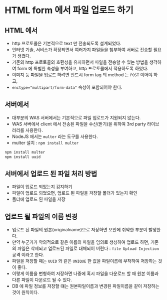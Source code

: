 # HTML form 에서 파일 업로드 하기

## HTML 에서
- http 프로토콜은 기본적으로 text 만 전송되도록 설계되었다.
- 인터넷 기술, 서비스가 확장되면서 여러가지 파일들을 첨부하여 서버로 전송할 필요가 생겼다.
- 기존의 http 프로토콜의 호환성을 유지하면서 파일을 전송할 수 있는 방법을 생각하여 form 에 특별한 속성을 부여하고, http 프로토콜에서 적용하도록 하였다. 
- 이미지 등 파일을 업로드 하려면 반드시 form tag 의 method 는 `POST` 이어야 하고, 
- `enctype="multipart/form-data"` 속성이 포함되어야 한다.

## 서버에서 
- 대부분의 WAS 서버에서는 기본적으로 파일 업로드가 지원되지 않는다.
- WAS 서버에서 client 에서 전송된 파일을 수신(받기)을 위하여 3rd party 라이브러리를 사용한다.
- NodeJS 에서는 `multer` 라는 도구를 사용한다.
- multer 설치 : `npm install multer`
```bash
npm install multer
npm install uuid
```

## 서버에서 업로드 된 파일 처리 방법
- 파일이 업로드 되었는지 감지하기
- 파일이 업로드 되었으면, 업로드 된 파일을 저장할 폴더가 있는지 확인
- 폴더에 업로드 된 파일을 저장

## 업로드 될 파일의 이름 변경
- 업로드 된 파일의 원본(originalname)으로 저장하면 보안에 취약한 부분이 발생한다.
- 만약 누군가가 악의적으로 같은 이름의 파일을 임의로 생성하여 업로드 하면, 기존의 파일은 삭제되고 업로드된 파일로 대체되어 버린다 : `file Upload Injection` 공격 이라고 한다.
- 파일을 저장할 때는 `UUID` 와 같은 `UNIQUE` 한 값을 파일이름에 부착하여 저장하는 것이 좋다.
- 이렇게 이름을 변형하여 저장하면 나중에 혹시 파일을 다운로드 할 때 원본 이름과 다른 파일이 다운로드 될 수 있다.
- DB 에 파일 정보를 저장할 떄는 원본파일이름과 변경된 파일이름을 같이 저장하는 것이 원칙이다.